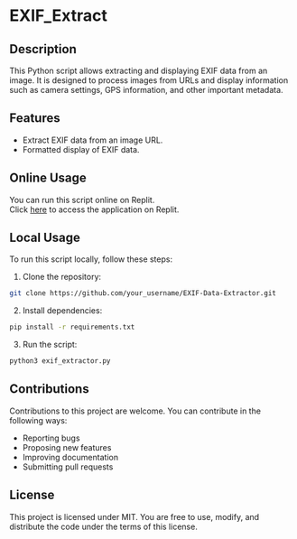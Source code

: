 # EXIF_Extract

## Description
This Python script allows extracting and displaying EXIF data from an image. It is designed to process images from URLs and display information such as camera settings, GPS information, and other important metadata.

## Features
- Extract EXIF data from an image URL.
- Formatted display of EXIF data.

## Online Usage
You can run this script online on Replit.  
Click [here](https://replit.com/@jammeslucas/EXIF-Extract#main.py) to access the application on Replit.

## Local Usage
To run this script locally, follow these steps:
1. Clone the repository:
  ```bash
  git clone https://github.com/your_username/EXIF-Data-Extractor.git
  ```
2. Install dependencies:
  ```bash
  pip install -r requirements.txt
  ```
3. Run the script:
  ```bash
  python3 exif_extractor.py
  ```

## Contributions
Contributions to this project are welcome. You can contribute in the following ways:
- Reporting bugs
- Proposing new features
- Improving documentation
- Submitting pull requests

## License
This project is licensed under MIT. You are free to use, modify, and distribute the code under the terms of this license.

